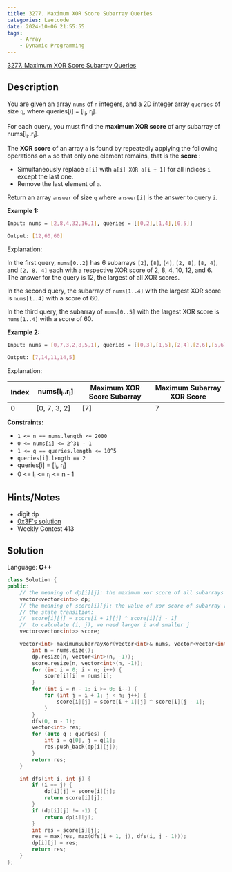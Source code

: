 ```yaml
---
title: 3277. Maximum XOR Score Subarray Queries
categories: Leetcode
date: 2024-10-06 21:55:55
tags:
    - Array
    - Dynamic Programming
---
```


[3277. Maximum XOR Score Subarray Queries](https://leetcode.com/problems/maximum-xor-score-subarray-queries/description/)

## Description

You are given an array `nums` of `n` integers, and a 2D integer array `queries` of size `q`, where queries[i] = [l<sub>i</sub>, r<sub>i</sub>].

For each query, you must find the **maximum XOR score**  of any subarray of nums[l<sub>i</sub>..r<sub>i</sub>].

The **XOR score**  of an array `a` is found by repeatedly applying the following operations on `a` so that only one element remains, that is the **score** :

- Simultaneously replace `a[i]` with `a[i] XOR a[i + 1]` for all indices `i` except the last one.
- Remove the last element of `a`.

Return an array `answer` of size `q` where `answer[i]` is the answer to query `i`.

**Example 1:**

```bash
Input: nums = [2,8,4,32,16,1], queries = [[0,2],[1,4],[0,5]]

Output: [12,60,60]
```

Explanation:

In the first query, `nums[0..2]` has 6 subarrays `[2]`, `[8]`, `[4]`, `[2, 8]`, `[8, 4]`, and `[2, 8, 4]` each with a respective XOR score of 2, 8, 4, 10, 12, and 6. The answer for the query is 12, the largest of all XOR scores.

In the second query, the subarray of `nums[1..4]` with the largest XOR score is `nums[1..4]` with a score of 60.

In the third query, the subarray of `nums[0..5]` with the largest XOR score is `nums[1..4]` with a score of 60.

**Example 2:**

```bash
Input: nums = [0,7,3,2,8,5,1], queries = [[0,3],[1,5],[2,4],[2,6],[5,6]]

Output: [7,14,11,14,5]
```

Explanation:

<table height="70" width="472"><thead><tr><th>Index</th><th>nums[l<sub>i</sub>..r<sub>i</sub>]</th><th>Maximum XOR Score Subarray</th><th>Maximum Subarray XOR Score</th></tr></thead><tbody><tr><td>0</td><td>[0, 7, 3, 2]</td><td>[7]</td><td>7</td></tr><tr><td>1</td><td>[7, 3, 2, 8, 5]</td><td>[7, 3, 2, 8]</td><td>14</td></tr><tr><td>2</td><td>[3, 2, 8]</td><td>[3, 2, 8]</td><td>11</td></tr><tr><td>3</td><td>[3, 2, 8, 5, 1]</td><td>[2, 8, 5, 1]</td><td>14</td></tr><tr><td>4</td><td>[5, 1]</td><td>[5]</td><td>5</td></tr></tbody></table>

**Constraints:**

- `1 <= n == nums.length <= 2000`
- `0 <= nums[i] <= 2^31 - 1`
- `1 <= q == queries.length <= 10^5`
- `queries[i].length == 2`
- queries[i] = [l<sub>i</sub>, r<sub>i</sub>]
- 0 <= l<sub>i</sub> <= r<sub>i</sub> <= n - 1

## Hints/Notes

- digit dp
- [0x3F's solution](https://leetcode.cn/problems/maximum-xor-score-subarray-queries/solution/qu-jian-dp-tao-qu-jian-dppythonjavacgo-b-w4be/)
- Weekly Contest 413

## Solution

Language: **C++**

```C++
class Solution {
public:
    // the meaning of dp[i][j]: the maximum xor score of all subarrays between [i, j]
    vector<vector<int>> dp;
    // the meaning of score[i][j]: the value of xor score of subarray [i, i + 1, ..., j]
    // the state transition:
    //  score[i][j] = score[i + 1][j] ^ score[i][j - 1]
    //  to calculate (i, j), we need larger i and smaller j
    vector<vector<int>> score;

    vector<int> maximumSubarrayXor(vector<int>& nums, vector<vector<int>>& queries) {
        int n = nums.size();
        dp.resize(n, vector<int>(n, -1));
        score.resize(n, vector<int>(n, -1));
        for (int i = 0; i < n; i++) {
            score[i][i] = nums[i];
        }
        for (int i = n - 1; i >= 0; i--) {
            for (int j = i + 1; j < n; j++) {
                score[i][j] = score[i + 1][j] ^ score[i][j - 1];
            }
        }
        dfs(0, n - 1);
        vector<int> res;
        for (auto q : queries) {
            int i = q[0], j = q[1];
            res.push_back(dp[i][j]);
        }
        return res;
    }

    int dfs(int i, int j) {
        if (i == j) {
            dp[i][j] = score[i][j];
            return score[i][j];
        }
        if (dp[i][j] != -1) {
            return dp[i][j];
        }
        int res = score[i][j];
        res = max(res, max(dfs(i + 1, j), dfs(i, j - 1)));
        dp[i][j] = res;
        return res;
    }
};
```
